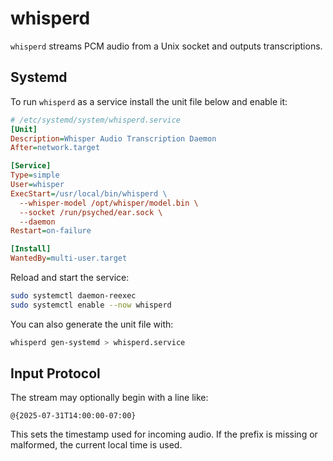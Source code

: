# whisperd

`whisperd` streams PCM audio from a Unix socket and outputs transcriptions.

## Systemd

To run `whisperd` as a service install the unit file below and enable it:

```ini
# /etc/systemd/system/whisperd.service
[Unit]
Description=Whisper Audio Transcription Daemon
After=network.target

[Service]
Type=simple
User=whisper
ExecStart=/usr/local/bin/whisperd \
  --whisper-model /opt/whisper/model.bin \
  --socket /run/psyched/ear.sock \
  --daemon
Restart=on-failure

[Install]
WantedBy=multi-user.target
```

Reload and start the service:

```bash
sudo systemctl daemon-reexec
sudo systemctl enable --now whisperd
```

You can also generate the unit file with:

```bash
whisperd gen-systemd > whisperd.service
```

## Input Protocol

The stream may optionally begin with a line like:

```text
@{2025-07-31T14:00:00-07:00}
```

This sets the timestamp used for incoming audio. If the prefix is missing or malformed, the current local time is used.
